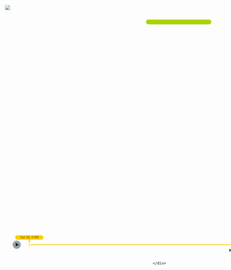 
<!DOCTYPE html>
<html>
<head>
<title>Brython test</title>
<meta charset="iso-8859-1">
<meta name="viewport" content="user-scalable=no, width=device-width, initial-scale=1,maximum-scale=1">
<meta name="apple-mobile-web-app-capable" content="yes">
<script src="https://cdn.jsdelivr.net/npm/brython@3/brython.min.js"></script>
<script src="https://cdn.jsdelivr.net/npm/brython@3/brython_stdlib.js"></script>





<link rel="stylesheet" type="text/css" href="navi.css" />
<link rel="apple-touch-icon" href="icon.png"/>
<link rel="apple-touch-startup-image" href="splash.png">

<link rel="stylesheet" href="https://unpkg.com/leaflet@1.7.1/dist/leaflet.css"
   integrity="sha512-xodZBNTC5n17Xt2atTPuE1HxjVMSvLVW9ocqUKLsCC5CXdbqCmblAshOMAS6/keqq/sMZMZ19scR4PsZChSR7A=="
   crossorigin="anonymous"/>


 <!-- Make sure you put this AFTER Leaflet's CSS -->
 <script src="https://unpkg.com/leaflet@1.7.1/dist/leaflet.js"
   integrity="sha512-XQoYMqMTK8LvdxXYG3nZ448hOEQiglfqkJs1NOQV44cWnUrBc8PkAOcXy20w0vlaXaVUearIOBhiXZ5V3ynxwA=="
   crossorigin="anonymous"></script>

<script src="https://cdnjs.cloudflare.com/ajax/libs/proj4js/2.8.0/proj4.js"></script>
<!--<script src="https://unpkg.com/proj4leaflet@1.0.2/src/proj4leaflet.js"></script>-->
  <script src="https://cdnjs.cloudflare.com/ajax/libs/proj4leaflet/1.0.2/proj4leaflet.js"></script>
<script src="https://cdnjs.cloudflare.com/ajax/libs/proj4leaflet/1.0.2/proj4leaflet.min.js"></script>

<script src="easy-button.js"></script>
<script type="text/python" src="show_source.py"></script>
<style>

#container{
    text-align: center;
}
#mapid{
    height: 800px;
    width: 1000px;
}

.img-overlay-wrap {
  position: relative;
  display: inline-block; /* <= shrinks container to image size */
}
.img-overlay-wrap svg {
  position: absolute;
  top: 0;
  left: 0;
  z-index: 1000;
}


.img-overlay-wrap mapid {
  position: absolute;
  top: 0;
  left: 0;
}

.gizmo {
  fill: #94a3ab;
  transition: 0.5s;
}

.gizmo:hover {

  filter: brightness(150%) drop-shadow( 0px 0px 3px rgba(200, 255, 200, 1));
}

.svgbutton {
  fill: #94a3ab;
  transition: 0.5s;
}

.svgbutton:hover {

  filter: brightness(150%) drop-shadow( 0px 0px 3px rgba(200, 255, 200, 1));
}

.play2 {
  fill: #94a3ab;
  transition: 0.5s;
}

.play2:hover {
  filter: brightness(150%) drop-shadow( 0px 0px 3px rgba(200, 255, 200, 1));
}

.svgtxt{
  -webkit-touch-callout: none;
  -webkit-user-select:none;
  -khtml-user-select:none;
  -moz-user-select:none;
  -ms-user-select:none;
  -o-user-select:none;
  user-select:none;
}



.img-overlay-wrap test2 {
  position: absolute;
  top: 0;
  left: 0;
  z-index: 2;
}
}
</style>

</head>
<body onLoad="brython(1)">
<i class="fa-solid fa-star"></i>
<i class="fa-regulars fa-star"></i>
<!--<div id="header">-->
<!--    <H1>Your position</H1>-->
<!--</div>-->

<div id="header"><img src="header.svg"></div>
<div id="container">
<!--    <div id="coords"></div>-->
    <div class="img-overlay-wrap">
        <div id="mapid"></div>
<!--        <div id="test2">dsds</div>-->


<svg
   id="root"
   version="1.1"
   viewBox="0 0 610 439"
   height="800px"
   width="1000px"
   style="pointer-events:none"
   xmlns="http://www.w3.org/2000/svg"
   xmlns:svg="http://www.w3.org/2000/svg"
   xmlns:rdf="http://www.w3.org/1999/02/22-rdf-syntax-ns#"
   xmlns:cc="http://creativecommons.org/ns#"
   xmlns:dc="http://purl.org/dc/elements/1.1/">
  <metadata
     id="metadata3795">
    <rdf:RDF>
      <cc:Work
         rdf:about="">
        <dc:format>image/svg+xml</dc:format>
        <dc:type
           rdf:resource="http://purl.org/dc/dcmitype/StillImage" />
      </cc:Work>
    </rdf:RDF>
  </metadata>
  <defs
     id="defs33">
    <linearGradient
       gradientTransform="translate(-30.101538,21.96)"
       id="cmapGrad"
       gradientUnits="userSpaceOnUse"
       y2="367.66486"
       x2="590.35651"
       y1="367.66486"
       x1="490.68201">
      <stop
         id="stop5678"
         offset="0"
         style="stop-color:#f0001a;stop-opacity:0.91489273;" />
      <stop
         id="stop5691"
         offset="0.48991847"
         style="stop-color:#ffffff;stop-opacity:0.95294118;" />
      <stop
         id="stop5680"
         offset="1"
         style="stop-color:#3370d7;stop-opacity:1;" />
    </linearGradient>
    <filter
       height="1.640227"
       width="1.0414588"
       y="-0.32011349"
       x="-0.020729406"
       id="filter2251"
       style="color-interpolation-filters:sRGB;">
      <feFlood
         id="feFlood2241"
         result="flood"
         flood-color="rgb(36,49,189)"
         flood-opacity="0.67451" />
      <feComposite
         id="feComposite2243"
         result="composite1"
         operator="in"
         in2="SourceGraphic"
         in="flood" />
      <feGaussianBlur
         id="feGaussianBlur2245"
         result="blur"
         stdDeviation="2"
         in="composite1" />
      <feOffset
         id="feOffset2247"
         result="offset"
         dy="1.38778e-16"
         dx="1.38778e-16" />
      <feComposite
         id="feComposite2249"
         result="composite2"
         operator="over"
         in2="offset"
         in="SourceGraphic" />
    </filter>
  </defs>
  <g
     style="stroke:none"
     transform="translate(0,61)"
     id="layer1">
    <circle
       r="8.1020546"
       onmouseover=""
       cy="378.56848"
       cx="22.85927"
       id="play2"
       style="pointer-events:all;stroke-width:0.365001;stroke:none;fill-rule:evenodd"
       class="play2" />
    <path
       onmouseover=""
       transform="matrix(0.65068539,0,0,0.65068539,5.479179,240.84813)"
       d="m 32.756415,211.60548 -8.979319,5.18422 v -10.36843 z"
       id="path19"
       style="fill-rule:evenodd;stroke:none;stroke-width:0.365001;stop-color:#000000" />
    <rect
       ry="0"
       rx="0"
       y="378.03143"
       x="46.811066"
       height="1.4608775"
       width="513.13055"
       id="rectDateGizmo"
       style="fill:#ffcc00;fill-rule:evenodd;stroke:none;stroke-width:0.74270439"
       class="play2" />
    <rect
       rx="4.6434426"
       ry="4.4129586"
       y="385.21191"
       x="460.80215"
       height="8.8259172"
       width="99.231041"
       id="rect5018"
       style="fill:url(#cmapGrad);fill-opacity:1;fill-rule:evenodd;stroke:#000000;stroke-width:0.443491;stop-color:#000000" />
    <g
       style="stroke:none"
       id="gizmoDateHandle"
       x="110">
      <path
         onmouseover=""
         d="m 24.130302,359.9433 h 46.970454 c 2.39527,0 4.32359,1.95086 4.32359,4.37412 0,2.42326 -1.92832,4.37412 -4.32359,4.37412 H 49.345878 l -1.670273,9.15776 -1.714438,-9.15776 H 24.130302 c -2.39527,0 -4.323591,-1.95086 -4.323591,-4.37412 0,-2.42326 1.928321,-4.37412 4.323591,-4.37412 z"
         style="pointer-events:all;stop-color:#000000;image-rendering:auto;stroke-width:0.365001;stroke:none;fill-rule:evenodd;fill:#ffcc00"
         id="gizmoDateBubble"
         class="gizmo" />
      <text
         id="gizmoDateText2"
         user-select="none"
         y="366.12405"
         x="47.92844"
         style="font-style:normal;font-variant:normal;font-weight:normal;font-stretch:normal;font-size:5.61615px;line-height:1.25;letter-spacing:0px;word-spacing:0px;fill:#554400;fill-opacity:1;stroke:none;stroke-width:0.234006"
         xml:space="preserve"
         class="svgtxt"><tspan
           y="366.12405"
           x="47.92844"
           style="font-style:normal;font-variant:normal;font-weight:normal;font-stretch:normal;font-family:'DejaVu Sans';-inkscape-font-specification:'DejaVu Sans';text-align:center;text-anchor:middle;fill:#554400;fill-opacity:1;stroke-width:0.234006;stroke:none"
           id="gizmoDateText">Sat 16, 3 AM</tspan></text>
    </g>
  </g>
  <rect
     transform="rotate(90)"
     ry="0"
     rx="0"
     y="-589.73187"
     x="89.827507"
     height="0.88159215"
     width="116.1299"
     id="rectDepthGizmo"
     style="fill:#554400;fill-rule:evenodd;stroke:#554400;stroke-width:0.26595;stop-color:#000000"
     class="play2" />
  <rect
     y="88.974625"
     x="589.21533"
     height="1.3081919"
     width="2.9019623"
     id="rect525"
     style="opacity:1;fill:#554400;fill-opacity:1;fill-rule:evenodd;stroke:none;stroke-width:0.940876;stop-color:#000000" />
  <rect
     y="108.27399"
     x="589.21533"
     height="1.3081919"
     width="2.9019623"
     id="rect1745"
     style="opacity:1;fill:#554400;fill-opacity:1;fill-rule:evenodd;stroke:none;stroke-width:0.940876;stop-color:#000000" />
  <rect
     y="127.57335"
     x="589.21533"
     height="1.3081919"
     width="2.9019623"
     id="rect1747"
     style="opacity:1;fill:#554400;fill-opacity:1;fill-rule:evenodd;stroke:none;stroke-width:0.940876;stop-color:#000000" />
  <rect
     y="146.87271"
     x="589.21533"
     height="1.3081919"
     width="2.9019623"
     id="rect1749"
     style="opacity:1;fill:#554400;fill-opacity:1;fill-rule:evenodd;stroke:none;stroke-width:0.940876;stop-color:#000000" />
  <rect
     y="166.17207"
     x="589.21533"
     height="1.3081919"
     width="2.9019623"
     id="rect1751"
     style="opacity:1;fill:#554400;fill-opacity:1;fill-rule:evenodd;stroke:none;stroke-width:0.940876;stop-color:#000000" />
  <rect
     y="185.47144"
     x="589.21533"
     height="1.3081919"
     width="2.9019623"
     id="rect1753"
     style="opacity:1;fill:#554400;fill-opacity:1;fill-rule:evenodd;stroke:none;stroke-width:0.940876;stop-color:#000000" />
  <rect
     y="204.7708"
     x="589.21533"
     height="1.3081919"
     width="2.9019623"
     id="rect1755"
     style="opacity:1;fill:#554400;fill-opacity:1;fill-rule:evenodd;stroke:none;stroke-width:0.940876;stop-color:#000000" />
  <g
     id="gizmoDepthHandle">
    <path
       d="m 546.32994,84.470691 h 30.65138 c 1.92256,0 3.47033,1.470942 3.47033,3.298075 l 8.90745,1.538564 -8.90745,1.505089 c 0,1.827134 -1.54777,3.298075 -3.47033,3.298075 h -30.65138 c -1.92256,0 -3.47033,-1.470941 -3.47033,-3.298075 v -3.043653 c 0,-1.827133 1.54777,-3.298075 3.47033,-3.298075 z"
       style="pointer-events:all;stop-color:#000000;stroke-width:0.689306;stroke:none;fill-rule:evenodd;fill:#ffcc00;opacity:1"
       class="gizmo"
       id="gizmoDepthBubble" />
    <text
       id="gizmoDepthText"
       y="91.544289"
       x="573.72479"
       style="font-style:normal;font-variant:normal;font-weight:normal;font-stretch:normal;font-size:6.43312px;line-height:1.25;text-align:center;letter-spacing:0px;word-spacing:0px;text-anchor:middle;fill:#000000;fill-opacity:1;stroke:none;stroke-width:0.482484"
       xml:space="preserve"><tspan
         y="91.544289"
         x="561.85431"
         style="font-style:normal;font-variant:normal;font-weight:normal;font-stretch:normal;font-size:6.43312px;font-family:'DejaVu Sans';-inkscape-font-specification:'DejaVu Sans';text-align:center;text-anchor:middle;stroke-width:0.482484"
         id="gizmoDepthText2">Surface</tspan></text>
  </g>
  <rect
     ry="4.1256037"
     y="-5.5980129"
     x="278.60779"
     height="9.510129"
     width="128.71243"
     id="rect3797"
     style="fill:#aad400;stroke:none;stroke-width:0.61" />
  <text
     id="textDate"
     y="1.6582582"
     x="282.46436"
     style="font-style:normal;font-variant:normal;font-weight:normal;font-stretch:normal;font-size:7.959px;line-height:1.25;text-align:end;letter-spacing:0px;word-spacing:0px;text-anchor:end;fill:#222b00;fill-opacity:1;stroke:none;stroke-width:0.331625"
     xml:space="preserve"><tspan
       y="1.6582582"
       x="341.93777"
       style="font-style:normal;font-variant:normal;font-weight:normal;font-stretch:normal;font-family:sans-serif;-inkscape-font-specification:sans-serif;text-align:center;text-anchor:middle;fill:#222b00;stroke-width:0.331625"
       id="textDate2">       </tspan></text>
  <rect
     y="440.05548"
     x="46.876831"
     height="2.4570351"
     width="1.2513598"
     class="dateTick"
     id="dateTick"
     style="opacity:0.992256;fill:#ffcc00;fill-rule:evenodd;stroke:none;stroke-width:7.26215;stop-color:#000000;fill-opacity:0.55627108" />
  <rect
     ry="4.1256037"
     y="-5.1944618"
     x="466.48795"
     height="9.510129"
     width="128.71243"
     id="rectCoords"
     style="fill:#e3dbdb;stroke:none;stroke-width:0.61" />
  <text
     id="textCoords"
     y="2.0617959"
     x="470.34454"
     style="font-style:normal;font-variant:normal;font-weight:normal;font-stretch:normal;font-size:7.959px;line-height:1.25;text-align:end;letter-spacing:0px;word-spacing:0px;text-anchor:end;fill:#222b00;fill-opacity:1;stroke:none;stroke-width:0.331625"
     xml:space="preserve"><tspan
       y="2.0617959"
       x="529.8175"
       style="font-style:normal;font-variant:normal;font-weight:normal;font-stretch:normal;font-family:sans-serif;-inkscape-font-specification:sans-serif;text-align:center;text-anchor:middle;fill:#222b00;stroke-width:0.331625"
       id="textCoords2">   </tspan></text>
  <rect
     class="svgbutton"
     style="pointer-events:all;opacity:0.601525;fill:#ffcc00;fill-opacity:0.78039;fill-rule:evenodd;stroke:none;stroke-width:0;stop-color:#000000;stroke-dasharray:none"
     id="btnPoint"
     width="20.425196"
     height="20.425196"
     x="573.73987"
     y="12.166425"
     ry="5.2242203" />
  <circle
     style="opacity:1;fill:none;fill-opacity:0.556271;fill-rule:evenodd;stroke:#333333;stroke-width:0.77533;stroke-dasharray:none;stop-color:#000000"
     id="path934"
     cx="583.95245"
     cy="22.379021"
     r="5.3250775" />
  <path
     style="fill:none;stroke:#000000;stroke-width:0.688386px;stroke-linecap:butt;stroke-linejoin:miter;stroke-opacity:1"
     d="M 583.82383,14.185651 V 30.666992"
     id="path1544" />
  <path
     style="fill:none;stroke:#000000;stroke-width:0.688386px;stroke-linecap:butt;stroke-linejoin:miter;stroke-opacity:1"
     d="M 592.0645,22.426321 H 575.58315"
     id="path1546" />
  <rect
     class="svgbutton"
     style="pointer-events:all;opacity:0.601525;fill:#ffcc00;fill-opacity:0.776443;fill-rule:evenodd;stroke:none;stroke-width:0;stop-color:#000000;stroke-dasharray:none"
     id="btnLayer"
     width="20.425196"
     height="20.425196"
     x="573.73987"
     y="34.19479"
     ry="5.2242203" />
  <rect
     style="opacity:1;fill:#b3b3b3;fill-opacity:1;fill-rule:evenodd;stroke:#1a1a1a;stroke-width:0.868026;stroke-dasharray:none;stop-color:#000000"
     id="rect2386"
     width="9.5876312"
     height="7.271852"
     x="543.57104"
     y="55.905323"
     ry="0"
     transform="matrix(1,0,0.60288906,0.79782503,0,0)" />
  <rect
     style="opacity:1;fill:#b3b3b3;fill-opacity:1;fill-rule:evenodd;stroke:#1a1a1a;stroke-width:0.868026;stroke-dasharray:none;stop-color:#000000"
     id="rect2384"
     width="9.5876312"
     height="7.271852"
     x="545.65186"
     y="52.45401"
     ry="0"
     transform="matrix(1,0,0.60288906,0.79782503,0,0)" />
  <rect
     style="opacity:1;fill:#ffffff;fill-opacity:1;fill-rule:evenodd;stroke:#1a1a1a;stroke-width:0.868026;stroke-dasharray:none;stop-color:#000000"
     id="rect2382"
     width="9.5876312"
     height="7.271852"
     x="547.73267"
     y="49.002697"
     ry="0"
     transform="matrix(1,0,0.60288906,0.79782503,0,0)" />
  <text
     id="txtUnits"
     y="452.95081"
     x="474.11829"
     style="font-style:normal;font-variant:normal;font-weight:normal;font-stretch:normal;font-size:6.35px;line-height:1.25;letter-spacing:0px;word-spacing:0px;mix-blend-mode:difference;fill:#000000;fill-opacity:1;stroke:none;stroke-width:0.264583"
     xml:space="preserve"><tspan
       y="452.95081"
       x="458.99673"
       style="font-style:normal;font-variant:normal;font-weight:bold;font-stretch:normal;font-family:'DejaVu Sans';-inkscape-font-specification:'DejaVu Sans';text-align:end;text-anchor:end;fill:#000000;stroke:none;stroke-width:0.264583"
       id="tspan4288">MPH</tspan></text>
  <text
     id="textMinVal"
     y="458.84293"
     x="473.73685"
     style="font-style:normal;font-variant:normal;font-weight:normal;font-stretch:normal;font-size:3.26912px;line-height:1.25;text-align:center;letter-spacing:0px;word-spacing:0px;text-anchor:middle;mix-blend-mode:difference;fill:#000000;fill-opacity:1;stroke:none;stroke-width:0.136213"
     xml:space="preserve"><tspan
       y="458.84293"
       x="463.16568"
       style="font-style:normal;font-variant:normal;font-weight:bold;font-stretch:normal;font-family:'DejaVu Sans';-inkscape-font-specification:'DejaVu Sans';text-align:center;text-anchor:middle;fill:#000000;stroke:none;stroke-width:0.136213"
       id="textMinVal2">-10</tspan></text>
  <text
     id="textMaxVal"
     y="458.84293"
     x="568.89685"
     style="font-style:normal;font-variant:normal;font-weight:normal;font-stretch:normal;font-size:3.26912px;line-height:1.25;text-align:center;letter-spacing:0px;word-spacing:0px;text-anchor:middle;mix-blend-mode:difference;fill:#000000;fill-opacity:1;stroke:none;stroke-width:0.136213"
     xml:space="preserve"><tspan
       y="458.84293"
       x="558.32568"
       style="font-style:normal;font-variant:normal;font-weight:bold;font-stretch:normal;font-family:'DejaVu Sans';-inkscape-font-specification:'DejaVu Sans';text-align:center;text-anchor:middle;fill:#000000;stroke:none;stroke-width:0.136213"
       id="textMaxVal2">10</tspan></text>
</svg>



    </div>


</div>

<script type="text/python" src="main.py">

</script>




</body>
</html>
